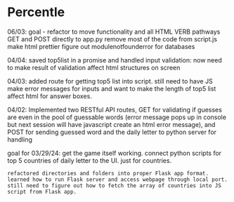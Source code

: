 # Percentle

06/03:
    goal - refactor to move functionality and all HTML VERB pathways GET and POST directly to app.py
    remove most of the code from script.js
    make html prettier
    figure out modulenotfounderror for databases


04/04:
    saved top5list in a promise and handled input validation: now need to 
    make result of validation affect html structures on screen 


04/03:
    added route for getting top5 list into script. still need to have JS make error messages for inputs
    and want to make the length of top5 list affect html for answer boxes.


04/02: 
    Implemented two RESTful API routes, GET for validating if guesses are even in the pool of guessable
    words (error message pops up in console but next session will have javascript create an html error
    message), and POST for sending guessed word and the daily letter to python server for handling


goal for 03/29/24: 
    get the game itself working. connect python scripts for top 5 countries of daily letter to 
    the UI. just for countries. 

    refactored directories and folders into proper Flask app format.
    learned how to run Flask server and access webpage through local port.
    still need to figure out how to fetch the array of countries into JS script from Flask app.




